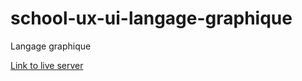 # school-ux-ui-langage-graphique

Langage graphique

[Link to live server](https://saddektouati.site/schl/s3-ux-ui/4-langage-graphique)

